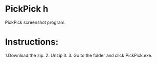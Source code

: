 # PickPick h
PickPick screenshot program.

# Instructions:
1.Download the zip.
2. Unzip it.
3. Go to the folder and click PickPick.exe.
